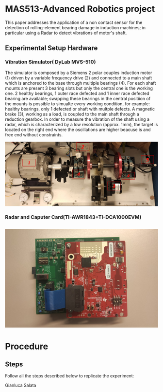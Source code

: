 # MAS513-Advanced Robotics project
This paper addresses the application of a non contact sensor for the detection of rolling-element bearing damage in induction machines; in particular using a Radar to detect vibrations of motor's shaft.

## Experimental Setup Hardware
### Vibration Simulator( DyLab MVS-510)
The simulator is composed by a Siemens 2 polar couples induction motor (1) driven by a variable frequency drive (2) and connected to a main shaft which is anchored to the base through multiple bearings (4). For each shaft mounts are present 3 bearing slots but only the central one is the working one. 2 healthy bearings, 1 outer race defected  and 1 inner race defected bearing are available; swapping these bearings in the central positiion of the mounts is possible to simualte every working condition, for example: healthy bearings, only 1 defected or shaft with multple defects. 
A magnetic brake (3), working as a load, is coupled to the main shaft through a reduction gearbox.
In order to measure the vibration of the shaft using a radar, which is characterized by a low resolution (approx. 1mm), the target is located on the right end where the oscillations are higher beacuse is and free end without constraints.

  ![Alt text](/img/vibration_simulator.png?raw=true)
### Radar and Caputer Card(TI-AWR1843+TI-DCA1000EVM)

 ![Alt text](/img/radar.jpg?raw=true)
 --------
# Procedure
## Steps
Follow all the steps described below to replicate the experiment:


Gianluca Salata
